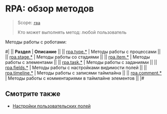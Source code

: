 # RPA: обзор методов

> Scope: [`rpa`](../../scopes/permissions.md)
>
> Кто может выполнять метод: любой пользователь

Методы работы с роботами:

#|
|| **Раздел** | **Описание** ||
|| [rpa.type.*](./type/index.md) | Методы работы с процессами ||
|| [rpa.stage.*](./stage/index.md) | Методы работы со стадиями ||
|| [rpa.item.*](./item/index.md) | Методы работы с элементами ||
|| [rpa.task.*](./task/index.md) | Методы работы с заданиями ||
|| [rpa.fields.*](./fields/index.md) | Методы работы с настройками видимости полей ||
|| [rpa.timeline.*](./timeline/index.md) | Методы работы с записями таймлайна ||
|| [rpa.comment.*](./comment/index.md) | Методы работы с комментариями в таймлайне элементов ||
|#

## Смотрите также

- [Настройки пользовательских полей](../../crm/universal/userfieldconfig/index.md)